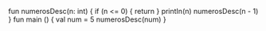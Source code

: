 fun numerosDesc(n: int) {
    if (n <= 0)
    {
        return
        }
    printIn(n)
    numerosDesc(n - 1)
    }
fun main ()
{
    val num = 5
    numerosDesc(num)
   }  

